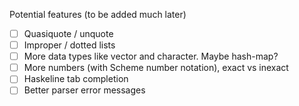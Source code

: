 Potential features (to be added much later)
- [ ] Quasiquote / unquote
- [ ] Improper / dotted lists
- [ ] More data types like vector and character. Maybe hash-map?
- [ ] More numbers (with Scheme number notation), exact vs inexact
- [ ] Haskeline tab completion
- [ ] Better parser error messages
